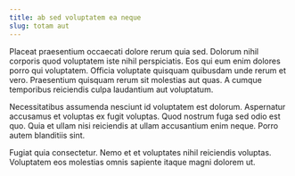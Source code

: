 ```yaml
---
title: ab sed voluptatem ea neque
slug: totam aut
---
```


Placeat praesentium occaecati dolore rerum quia sed. Dolorum nihil corporis quod voluptatem iste nihil perspiciatis. Eos qui eum enim dolores porro qui voluptatem. Officia voluptate quisquam quibusdam unde rerum et vero. Praesentium quisquam rerum sit molestias aut quas. A cumque temporibus reiciendis culpa laudantium aut voluptatum.

Necessitatibus assumenda nesciunt id voluptatem est dolorum. Aspernatur accusamus et voluptas ex fugit voluptas. Quod nostrum fuga sed odio est quo. Quia et ullam nisi reiciendis at ullam accusantium enim neque. Porro autem blanditiis sint.

Fugiat quia consectetur. Nemo et et voluptates nihil reiciendis voluptas. Voluptatem eos molestias omnis sapiente itaque magni dolorem ut.
